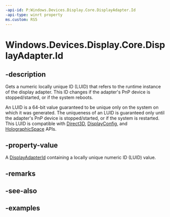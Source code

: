 ```yaml
---
-api-id: P:Windows.Devices.Display.Core.DisplayAdapter.Id
-api-type: winrt property
ms.custom: RS5
---
```


<!-- Property syntax.
public DisplayAdapterId Id { get; }
-->

# Windows.Devices.Display.Core.DisplayAdapter.Id

## -description
Gets a numeric locally unique ID (LUID) that refers to the runtime instance of the display adapter. This ID changes if the adapter's PnP device is stopped/started, or if the system reboots.

An LUID is a 64-bit value guaranteed to be unique only on the system on which it was generated. The uniqueness of an LUID is guaranteed only until the adapter's PnP device is stopped/started, or if the system is restarted. This LUID is compatible with [Direct3D](https://docs.microsoft.com/windows/desktop/direct3d), [DisplayConfig](https://docs.microsoft.com/windows/desktop/api/wingdi/ns-wingdi-displayconfig_path_target_info), and [HolographicSpace](../windows.graphics.holographic/holographicspace.md) APIs.

## -property-value
A [DisplayAdapterId](../windows.graphics/displayadapterid.md) containing a locally unique numeric ID (LUID) value.

## -remarks

## -see-also

## -examples
